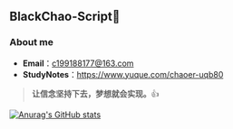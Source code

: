 ## BlackChao-Script👋

### About me

- **Email**：c199188177@163.com
- **StudyNotes**：https://www.yuque.com/chaoer-uqb80

> **让信念坚持下去，梦想就会实现。**👍

[![Anurag's GitHub stats](https://github-readme-stats.vercel.app/api?username=BlackChao-Script&theme=onedark&hide=stars)](https://github.com/anuraghazra/github-readme-stats)

